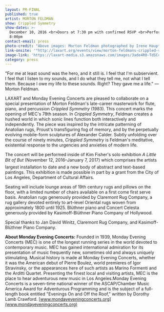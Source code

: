 ```yaml
---
layout: PR-FINAL
published: true
artist: MORTON FELDMAN
show: Crippled Symmetry
show-dates: >-
  December 10, 2016 <br>Doors at 7:30 pm with confirmed RSVP <br>Performance at
  8:00pm
contact-email: press
photo-credit: "Above images: Morton Feldman photographed by Irene Haupt. Courtesy of MEC; Turkish Kirschehir rug, 3\x921\x94 x 4\x92 6\x94,  circa 1900, courtesy of Claremont Rug Company."
link-onsite: '"http://laxart.org/events/view/morton-feldmans-crippled-symmetry/"'
image-link: 'https://laxart-media.s3.amazonaws.com/images/3ade4R0-TdSCcZCZmbKfEA.jpg'
category: press
---
```

"For me at least sound was the hero, and it still is. I feel that I'm subservient. I feel that I listen to my sounds, and I do what they tell me, not what I tell them. Because I owe my life to these sounds. Right? They gave me a life." — Morton Feldman.

LAXART and Monday Evening Concerts are pleased to collaborate on a special presentation of Morton Feldman's late-career masterwork for flute, piano, and percussion *Crippled Symmetry* (1983). This concert marks the opening of MEC's 78th season. In *Crippled Symmetry*, Feldman creates a hushed world in which sonic lines function both interactively and independently. The piece was inspired by the intricate patterning of Anatolian rugs, Proust's transfiguring fog of memory, and by the perpetually evolving mobile-form sculptures of Alexander Calder. Subtly unfolding over the course of ninety minutes, *Crippled Symmetry* is Feldman's meditative, existential response to the urgencies and anxieties of modern life.

The concert will be performed inside of Kim Fisher's solo exhibition *A Little Bit of But* (November 12, 2016–January 7, 2017) which comprises the artists largest installation to date and a new body of abstract and text-based paintings. This exhibition is made possible in part by a grant from the City of Los Angeles, Department of Cultural Affairs.

Seating will include lounge areas of 19th century rugs and pillows on the floor, with a limited number of chairs available on a first come first serve basis. Anatolian rugs generously provided by Claremont Rug Company, a rug gallery devoted entirely to art–level Oriental rugs woven from approximately 1800 until 1925. Blüthner piano and Concert Celesta generously provided by Kasimoff-Blüthner Piano Company of Hollywood.

Special thanks to Jan David Winitz, Claremont Rug Company, and Kasimoff-Blüthner Piano Company.

**About Monday Evening Concerts:**
Founded in 1939, Monday Evening Concerts (MEC) is one of the longest running series in the world devoted to contemporary music. MEC has gained international admiration for its presentation of music frequently new, sometimes old and always uniquely stimulating. Musical history is made at Monday Evening Concerts, whether it was the American debut of Pierre Boulez, world premieres of Igor Stravinsky, or the appearances here of such artists as Marino Formenti and the Arditti Quartet. Presenting the finest local and visiting artists, MEC is the place to hear adventurous new music in Los Angeles.Monday Evening Concerts is a seven-time national winner of the ASCAP/Chamber Music America Award for Adventurous Programming and is the subject of a full-length book entitled "Evenings On and Off the Roof," written by Dorothy Lamb Crawford. [www.mondayeveningconcerts.org](www.mondayeveningconcerts.org)
